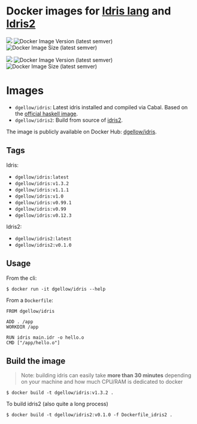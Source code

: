 # Docker images for [Idris lang](http://www.idris-lang.org/) and [Idris2](https://github.com/edwinb/Idris2)

![](https://img.shields.io/badge/image-dgellow%2Fidris-blue)
![Docker Image Version (latest semver)](https://img.shields.io/docker/v/dgellow/idris)
![Docker Image Size (latest semver)](https://img.shields.io/docker/image-size/dgellow/idris)

![](https://img.shields.io/badge/image-dgellow%2Fidris2-blue)
![Docker Image Version (latest semver)](https://img.shields.io/docker/v/dgellow/idris2)
![Docker Image Size (latest semver)](https://img.shields.io/docker/image-size/dgellow/idris2)

# Images

- `dgellow/idris`: Latest idris installed and compiled via Cabal. Based on the [official haskell image](https://hub.docker.com/r/_/haskell/).
- `dgellow/idris2`: Build from source of [idris2](https://github.com/edwinb/Idris2).

The image is publicly available on Docker Hub: [dgellow/idris](https://hub.docker.com/r/dgellow/idris/).

## Tags

Idris:
- `dgellow/idris:latest`
- `dgellow/idris:v1.3.2`
- `dgellow/idris:v1.1.1`
- `dgellow/idris:v1.0`
- `dgellow/idris:v0.99.1`
- `dgellow/idris:v0.99`
- `dgellow/idris:v0.12.3`

Idris2:
- `dgellow/idris2:latest`
- `dgellow/idris2:v0.1.0`

## Usage

From the cli:

```
$ docker run -it dgellow/idris --help
```

From a `Dockerfile`:

```
FROM dgellow/idris

ADD . /app
WORKDIR /app

RUN idris main.idr -o hello.o
CMD ["/app/hello.o"]
```

## Build the image

> Note: building idris can easily take **more than 30 minutes** depending on your machine and how much CPU/RAM is dedicated to docker

```
$ docker build -t dgellow/idris:v1.3.2 .
```

To build idris2 (also quite a long process)
```
$ docker build -t dgellow/idris2:v0.1.0 -f Dockerfile_idris2 .
```